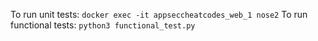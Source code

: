 To run unit tests: `docker exec -it appseccheatcodes_web_1 nose2`
To run functional tests: `python3 functional_test.py`
